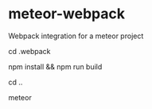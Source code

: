 # meteor-webpack

Webpack integration for a meteor project

cd .webpack

npm install && npm run build

cd ..

meteor


